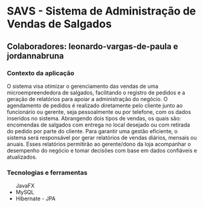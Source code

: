 <h1>SAVS - Sistema de Administração de Vendas de Salgados</h1>
<h2>Colaboradores: <b>leonardo-vargas-de-paula e jordannabruna</b></h2>
<p>
  <h3>Contexto da aplicação</h3>
    O sistema visa otimizar o gerenciamento das vendas de uma microempreendedora de salgados, facilitando o registro de pedidos e a geração de relatórios para apoiar a administração do negócio. O agendamento de pedidos é realizado diretamente pelo cliente junto ao funcionário ou gerente, seja pessoalmente ou por telefone, com os dados inseridos no sistema. Abrangendo dois tipos de vendas, os quais são: encomendas de salgados com entrega no local desejado ou com retirada do pedido por parte do cliente.
    Para garantir uma gestão eficiente, o sistema será responsável por gerar relatórios de vendas diários, mensais ou anuais. Esses relatórios permitirão ao gerente/dono da loja acompanhar o desempenho do negócio e tomar decisões com base em dados confiáveis e atualizados.
</p>

<p>
  <h3>Tecnologias e ferramentas</h3>
  <ul>
    <l1>JavaFX</l1>
    <li>MySQL</li>
    <li>Hibernate - JPA</li>
  </ul>
</p>
